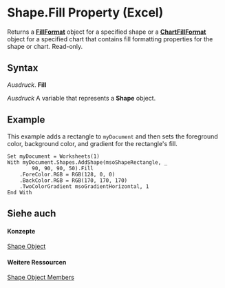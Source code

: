 
# Shape.Fill Property (Excel)

Returns a  **[FillFormat](b602e09e-97ab-bfbe-1796-bc44ebb7dc28.md)** object for a specified shape or a **[ChartFillFormat](e011f58f-141b-1b21-0db4-04a5c5e964c6.md)** object for a specified chart that contains fill formatting properties for the shape or chart. Read-only.


## Syntax

 _Ausdruck_. **Fill**

 _Ausdruck_ A variable that represents a **Shape** object.


## Example

This example adds a rectangle to  `myDocument` and then sets the foreground color, background color, and gradient for the rectangle's fill.


```
Set myDocument = Worksheets(1) 
With myDocument.Shapes.AddShape(msoShapeRectangle, _ 
        90, 90, 90, 50).Fill 
    .ForeColor.RGB = RGB(128, 0, 0) 
    .BackColor.RGB = RGB(170, 170, 170) 
    .TwoColorGradient msoGradientHorizontal, 1 
End With
```


## Siehe auch


#### Konzepte


[Shape Object](8f01fcd1-b7d9-5216-2de5-40fb6648a403.md)
#### Weitere Ressourcen


[Shape Object Members](http://msdn.microsoft.com/library/0fed7136-4228-6c32-507d-3bd36aa56d9a%28Office.15%29.aspx)
